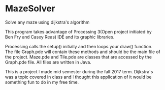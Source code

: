 # MazeSolver
Solve any maze using dijkstra's algorithm 

This program takes advantage of Processing 3(Open project initiated by Ben Fry and Casey Reas) IDE and its graphic libraries.

Processing calls the setup() initially and then loops your draw() function. The file Graph.pde will contain these methods and should be the main file of the project. Maze.pde and Tile.pde are classes that are accessed by the Graph.pde file. All files are written in Java.  

This is a project I made mid semester during the fall 2017 term. Dijkstra's was a topic covered in class and I thought this application of it would be something fun to do in my free time. 

